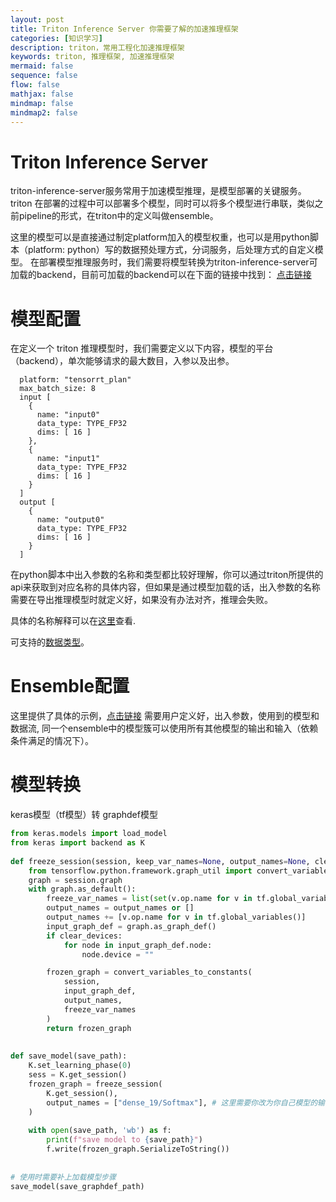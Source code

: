 ```yaml
---
layout: post
title: Triton Inference Server 你需要了解的加速推理框架
categories: [知识学习]
description: triton，常用工程化加速推理框架
keywords: triton, 推理框架, 加速推理框架
mermaid: false
sequence: false
flow: false
mathjax: false
mindmap: false
mindmap2: false
---
```

# Triton Inference Server
triton-inference-server服务常用于加速模型推理，是模型部署的关键服务。
triton 在部署的过程中可以部署多个模型，同时可以将多个模型进行串联，类似之前pipeline的形式，在triton中的定义叫做ensemble。

这里的模型可以是直接通过制定platform加入的模型权重，也可以是用python脚本（platform: python）写的数据预处理方式，分词服务，后处理方式的自定义模型。
在部署模型推理服务时，我们需要将模型转换为triton-inference-server可加载的backend，目前可加载的backend可以在下面的链接中找到：
[点击链接](https://github.com/triton-inference-server/backend/blob/main/README.md#triton-backend-api)

# 模型配置
在定义一个 triton 推理模型时，我们需要定义以下内容，模型的平台（backend），单次能够请求的最大数目，入参以及出参。
```
  platform: "tensorrt_plan"
  max_batch_size: 8
  input [
    {
      name: "input0"
      data_type: TYPE_FP32
      dims: [ 16 ]
    },
    {
      name: "input1"
      data_type: TYPE_FP32
      dims: [ 16 ]
    }
  ]
  output [
    {
      name: "output0"
      data_type: TYPE_FP32
      dims: [ 16 ]
    }
  ]
```
在python脚本中出入参数的名称和类型都比较好理解，你可以通过triton所提供的api来获取到对应名称的具体内容，但如果是通过模型加载的话，出入参数的名称需要在导出推理模型时就定义好，如果没有办法对齐，推理会失败。

具体的名称解释可以在[这里](https://github.com/triton-inference-server/server/blob/main/docs/user_guide/model_configuration.md)查看.

可支持的[数据类型](https://github.com/triton-inference-server/server/blob/main/docs/user_guide/model_configuration.md#datatypes)。

# Ensemble配置
这里提供了具体的示例，[点击链接](https://github.com/triton-inference-server/server/blob/main/docs/user_guide/architecture.md#ensemble-models)
需要用户定义好，出入参数，使用到的模型和数据流, 同一个ensemble中的模型簇可以使用所有其他模型的输出和输入（依赖条件满足的情况下）。

# 模型转换
keras模型（tf模型）转 graphdef模型
```python
from keras.models import load_model
from keras import backend as K
 
def freeze_session(session, keep_var_names=None, output_names=None, clear_devices=True):
    from tensorflow.python.framework.graph_util import convert_variables_to_constants
    graph = session.graph
    with graph.as_default():
        freeze_var_names = list(set(v.op.name for v in tf.global_variables()).difference(keep_var_names or []))
        output_names = output_names or []
        output_names += [v.op.name for v in tf.global_variables()]
        input_graph_def = graph.as_graph_def()
        if clear_devices:
            for node in input_graph_def.node:
                node.device = ""

        frozen_graph = convert_variables_to_constants(
            session,
            input_graph_def,
            output_names,
            freeze_var_names
        )
        return frozen_graph
 
 
def save_model(save_path):
    K.set_learning_phase(0)
    sess = K.get_session()
    frozen_graph = freeze_session(
        K.get_session(),
        output_names = ["dense_19/Softmax"], # 这里需要你改为你自己模型的输出层的名称。
    )
 
    with open(save_path, 'wb') as f:
        print(f"save model to {save_path}")
        f.write(frozen_graph.SerializeToString())
 
 
# 使用时需要补上加载模型步骤
save_model(save_graphdef_path)
```